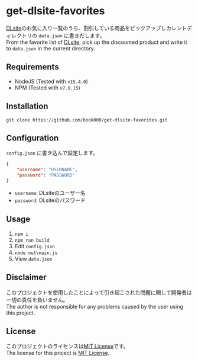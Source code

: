 # get-dlsite-favorites

[DLsite](https://www.dlsite.com/)のお気に入り一覧のうち、割引している商品をピックアップしカレントディレクトリの `data.json` に書きだします。  
From the favorite list of [DLsite](https://www.dlsite.com/), pick up the discounted product and write it to `data.json` in the current directory.

## Requirements

- NodeJS (Tested with `v15.4.0`)
- NPM (Tested with `v7.0.15`)

## Installation

`git clone https://github.com/book000/get-dlsite-favorites.git`

## Configuration

`config.json` に書き込んで設定します。

```json
{
    "username": "USERNAME",
    "password": "PASSWORD"
}
```

- `username`: DLsiteのユーザー名
- `password`: DLsiteのパスワード

## Usage

1. `npm i`
2. `npm run build`
3. Edit `config.json`
4. `node out\main.js`
5. View `data.json`

## Disclaimer

このプロジェクトを使用したことによって引き起こされた問題に関して開発者は一切の責任を負いません。  
The author is not responsible for any problems caused by the user using this project.

## License

このプロジェクトのライセンスは[MIT License](LICENSE)です。  
The license for this project is [MIT License](LICENSE).
